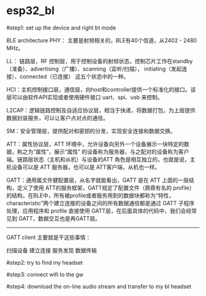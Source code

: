 # esp32_bl

#step1: set up the device and right bt mode

BLE architecture
PHY： 主要是射频相关的，BLE有40个信道，从2402 - 2480 MHz。

LL： 链路层，RF 控制层，用于控制设备的射频状态，控制芯片工作在standby（准备）、advertising（广播）、scanning（监听/扫描）， initiating（发起连接）、connected（已连接） 这五个状态中的一种。

HCI：主机控制接口层，通信层，向host和controller提供一个标准化的接口。该层可以由软件API实现或者使用硬件接口 uart、spi、usb 来控制。

L2CAP：逻辑链路控制及自适应协议层，相当于快递，将数据打包，为上层提供数据封装服务，可以让客户点对点的通信。

SM：安全管理层，提供配对和密钥的分发，实现安全连接和数据交换。

ATT：属性协议层，ATT 环境中，允许设备向另外一个设备展示一块特定的数据，称之为“属性”，展示“属性” 的设备称为服务器，与之配对的设备称为客户端。链路层状态（主机和从机）与设备的ATT 角色是相互独立的，也就是说，主机设备可以是 ATT 服务器，也可以是 ATT客户端，从机也一样。

GATT：通用属文件健配置层，从名字就能看出，GATT 是在 ATT 上面的一层结构，定义了使用 ATT的服务框架，GATT规定了配置文件（鼎鼎有名的 profile）的结构，在BLE中，所有被profile或者服务用到的数据块都称为“特性， characteristic”两个建立连接的设备之间的所有数据通信都是通过 GATT 子程序处理，应用程序和 profile 直接使用 GATT层，在后面具体的代码中，我们会经常见到 GATT，数据交互也是再GATT层。


--------------------- 

GATT client 主要就是干这些事情：

扫描设备
建立连接
服务发现
数据传输


#step2: try to find my headset

#step3: connect wifi to the gw

#step4: download the on-line audio stream and transfer to my bl headset
